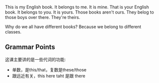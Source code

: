 This is my English book. It belongs to me. It is mine. 
That is your English book. It belongs to you. It is yours. 
Those books aren't ours. They belog to those boys over there. They're theirs.

Why do we all have different books? Because we belong to different classes. 

## Grammar Points
这课主要讲的是一些代词的功能:
- 单数，是this/that，复数是these/those
- 跟远近有关，this here taht 是跟 there
